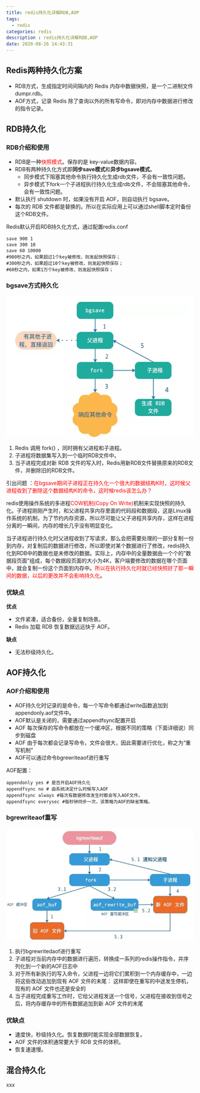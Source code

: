 ```yaml
---
title: redis持久化详解RDB,AOP
tags:
  - redis
categories: redis
description : redis持久化详解RDB,AOP
date: 2020-08-26 14:43:31
---
```


## Redis两种持久化方案

- RDB方式，生成指定时间间隔内的 Redis 内存中数据快照，是一个二进制文件 dumpr.rdb。
- AOF方式，记录 Redis 除了查询以外的所有写命令，即对内存中数据进行修改的指令记录。

## RDB持久化

### RDB介绍和使用
- RDB是一种<font color=red>快照模式</font>。保存的是 key-value数据内容。
- RDB有两种持久化方式即**同步save模式**和**异步bgsave模式**。
  - 同步模式下阻塞其他命令执行持久化生成rdb文件，不会有一致性问题。
  - 异步模式下fork一个子进程执行持久化生成rdb文件，不会阻塞其他命令，会有一致性问题。
- 默认执行 shutdown 时，如果没有开启 AOF，则自动执行 bgsave。
- 每次的 RDB 文件都是替换的。所以在实际应用上可以通过shell脚本定时备份这个RDB文件。

Redis默认开启RDB持久化方式，通过配置redis.conf

```properties
save 900 1
save 300 10
save 60 10000
#900秒之内，如果超过1个key被修改，则发起快照保存；
#300秒之内，如果超过10个key被修改，则发起快照保存；
#60秒之内，如果1万个key被修改，则发起快照保存；
```

### bgsave方式持久化

![](redis-master-slave/1.png)

1. Redis 调用 fork() ，同时拥有父进程和子进程。
2. 子进程将数据集写入到一个临时RDB文件中。
3. 当子进程完成对新 RDB 文件的写入时，Redis用新RDB文件替换原来的RDB文件，并删除旧的RDB文件。

引出问题 ：<font color=red>在bgsave期间子进程正在持久化一个很大的数据结构K时，这时候父进程收到了删除这个数据结构K的命令，这时候redis该怎么办？</font>

redis使用操作系统的多进程<font color=red>COW机制(Copy On Write)</font>机制来实现快照的持久化。子进程刚刚产生时，和父进程共享内存里面的代码段和数据段，这是Linux操作系统的机制，为了节约内存资源，所以尽可能让父子进程共享内存，这样在进程分离的一瞬间，内存的增长几乎没有明显变化。

当子进程进行持久化时父进程收到了写请求，那么会把需要处理的一部分复制一份到内存，对复制后的数据进行修改，所以即使对某个数据进行了修改，redis持久化到RDB中的数据也是未修改的数据。实际上，内存中的全量数据由一个个的"数据段页面"组成，每个数据段页面的大小为4K，客户端要修改的数据在哪个页面中，就会复制一份这个页面到内存中。<font color=red>所以在执行持久化时就已经快照好了那一瞬间的数据，以后的更改并不会影响持久化</font>。

### 优缺点

**优点**

- 文件紧凑，适合备份，全量复制场景。
- Redis 加载 RDB 恢复数据远远快于 AOF。

**缺点**

- 无法秒级持久化。

## AOF持久化

### AOF介绍和使用

- AOF持久化时记录的是命令，每一个写命令都通过write函数追加到appendonly.aof文件中。
- AOF默认是关闭的，需要通过appendfsync配置开启
- AOF 每次保存的写命令都放在一个缓冲区，根据不同的策略（下面详细说）同步到磁盘
- AOF 由于每次都会记录写命令，文件会很大，因此需要进行优化，称之为“重写机制”
- AOF可以通过命令bgrewriteaof进行重写

AOF配置：

```properties
appendonly yes # 是否开启AOF持久化
appendfsync no # 由系统决定什么时候写入AOF
appendfsync always #每次有数据修改发生时都会写入AOF文件。
appendfsync everysec #每秒钟同步一次，该策略为AOF的缺省策略。
```

### bgrewriteaof重写

![](redis-rdb-aop/2.png)

1. 执行bgrewritedaof进行重写
2. 子进程对当前内存中的数据进行遍历，转换成一系列的redis操作指令，并序列化到一个新的AOF日志中
3. 对于所有新执行的写入命令，父进程一边将它们累积到一个内存缓存中，一边将这些改动追加到现有 AOF 文件的末尾： 这样即使在重写的中途发生停机，现有的 AOF 文件也还是安全的
4. 当子进程完成重写工作时，它给父进程发送一个信号，父进程在接收到信号之后，将内存缓存中的所有数据追加到新 AOF 文件的末尾

### 优缺点

- 速度快，秒级持久化。恢复数据时能实现全部数据恢复。
- AOF 文件的体积通常要大于 RDB 文件的体积。
- 恢复速速慢。

## 混合持久化

xxx

